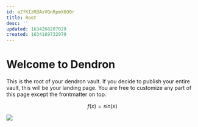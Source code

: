 ```yaml
---
id: aZfKIzRBAxVQnRpmX6O0r
title: Root
desc: ''
updated: 1634268207029
created: 1634169732979
---
```

# Welcome to Dendron

This is the root of your dendron vault. If you decide to publish your entire vault, this will be your landing page. You are free to customize any part of this page except the frontmatter on top. 

$$
f(x) = sin(x)
$$

![](/assets/images/2021-10-15-12-51-48.png)


